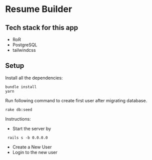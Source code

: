 # Resume Builder

## Tech stack for this app

- RoR
- PostgreSQL
- tailwindcss

## Setup
Install all the dependencies:
```
bundle install
yarn
```
Run following command to create first user after migrating database.

```
rake db:seed
```

Instructions:
- Start the server by 
```
 rails s -b 0.0.0.0

```
- Create a New User
- Login to the new user
